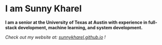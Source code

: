 <h1>I am Sunny Kharel</h1>

<b>I am a senior at the University of Texas at Austin with experience in full-stack development, machine learning, and system development.</b>

*Check out my website at: <a href= https://sunnykharel.github.io>sunnykharel.github.io</a> !*
